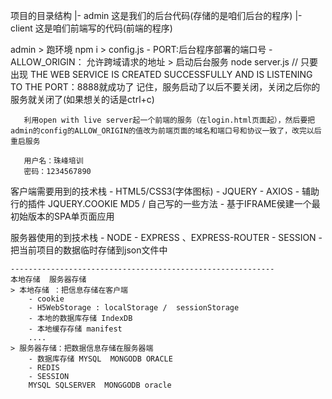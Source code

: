 项目的目录结构
  |- admin 这是我们的后台代码(存储的是咱们后台的程序)
  |- client 这是咱们前端写的代码(前端的程序)

  admin
    > 跑环境 npm i
    > config.js
      - PORT:后台程序部署的端口号
      - ALLOW_ORIGIN： 允许跨域请求的地址
    > 启动后台服务
      node server.js
       // 只要出现 THE WEB SERVICE IS CREATED SUCCESSFULLY AND IS LISTENING TO THE PORT：8888就成功了
       记住，服务启动了以后不要关闭，关闭之后你的服务就关闭了(如果想关的话是ctrl+c)

       利用open with live server起一个前端的服务（在login.html页面起），然后要把admin的config的ALLOW_ORIGIN的值改为前端页面的域名和端口号和协议一致了，改完以后重启服务

       用户名：珠峰培训
       密码：1234567890
  
  客户端需要用到的技术栈
    - HTML5/CSS3(字体图标)
    - JQUERY
    - AXIOS
    - 辅助行的插件 JQUERY.COOKIE  MD5  / 自己写的一些方法
    - 基于IFRAME侯建一个最初始版本的SPA单页面应用

  服务器使用的到技术栈
    - NODE
    - EXPRESS 、EXPRESS-ROUTER
    - SESSION
    - 把当前项目的数据临时存储到json文件中


    -----------------------------------------------------------
    本地存储  服务器存储
    > 本地存储 ：把信息存储在客户端
        - cookie
        - H5WebStorage : localStorage /  sessionStorage
        - 本地的数据库存储 IndexDB
        - 本地缓存存储 manifest
        ....
    > 服务器存储：把数据信息存储在服务器端
        - 数据库存储 MYSQL  MONGODB ORACLE
        - REDIS
        - SESSION
        MYSQL SQLSERVER  MONGGODB oracle
